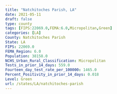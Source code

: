 ```yaml
---
title: "Natchitoches Parish, LA"
date: 2021-05-11
draft: false
type: county
tags: [FIPS:22069.0,FEMA:6.0,Micropolitan,Green]
categories: [LA]
County: Natchitoches Parish
State: LA
FIPS: 22069.0
FEMA_Region: 6.0
Population: 38158.0
NCHS_Urban_Rural_Classification: Micropolitan
Tests_in_prior_14_days: 559.0
Fourteen_day_test_rate_per_100000: 1465.0
Percent_Positivity_in_prior_14_days: 0.018
Level: Green
url: /states/LA/natchitoches-parish
---
```



